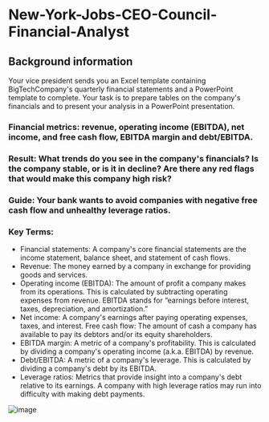 # New-York-Jobs-CEO-Council-Financial-Analyst

## Background information
Your vice president sends you an Excel template containing BigTechCompany's quarterly financial statements and a PowerPoint template to complete. Your task is to prepare tables on the company's financials and to present your analysis in a PowerPoint presentation.

### Financial metrics: revenue, operating income (EBITDA), net income, and free cash flow, EBITDA margin and debt/EBITDA.

### Result: What trends do you see in the company's financials? Is the company stable, or is it in decline? Are there any red flags that would make this company high risk?

### Guide: Your bank wants to avoid companies with negative free cash flow and unhealthy leverage ratios.

### Key Terms:
* Financial statements: A company's core financial statements are the income statement, balance sheet, and statement of cash flows.
* Revenue: The money earned by a company in exchange for providing goods and services.
* Operating income (EBITDA): The amount of profit a company makes from its operations. This is calculated by subtracting operating expenses from revenue. EBITDA stands for “earnings before interest, taxes, depreciation, and amortization.”
* Net income: A company's earnings after paying operating expenses, taxes, and interest. Free cash flow: The amount of cash a company has available to pay its debtors and/or its equity shareholders.
* EBITDA margin: A metric of a company's profitability. This is calculated by dividing a company's operating income (a.k.a. EBITDA) by revenue.
* Debt/EBITDA: A metric of a company's leverage. This is calculated by dividing a company's debt by its EBITDA.
* Leverage ratios: Metrics that provide insight into a company's debt relative to its earnings. A company with high leverage ratios may run into difficulty with making debt payments.

![image](https://github.com/Akashpandey1507/New-York-Jobs-CEO-Council-Financial-Analyst/assets/124170332/77fc9b1e-debb-4796-a292-e9d041326d54)
